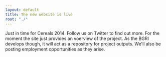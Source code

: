 ```yaml
---
layout: default
title: The new website is live
root: "./"
---
```


Just in time for Cereals 2014. Follow us on Twitter to find out more. For the moment the site just provides an voerview of the project. As the BGRI develops though, it will act as a repository for project outputs. We'll also be posting employment opportunities as they arise.


